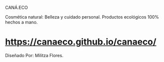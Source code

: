 CANÁ.ECO

Cosmética natural: Belleza y cuidado personal. Productos ecológicos 100% hechos a mano. 

# https://canaeco.github.io/canaeco/

Diseñado Por: Militza Flores.
